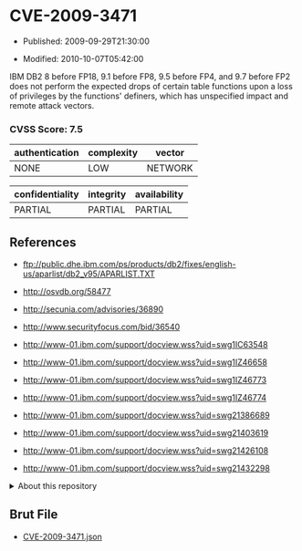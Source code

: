 # CVE-2009-3471

- Published: 2009-09-29T21:30:00

- Modified: 2010-10-07T05:42:00

IBM DB2 8 before FP18, 9.1 before FP8, 9.5 before FP4, and 9.7 before FP2 does not perform the expected drops of certain table functions upon a loss of privileges by the functions' definers, which has unspecified impact and remote attack vectors.

### CVSS Score: **7.5**

| authentication | complexity | vector |
| --- | --- | --- |
| NONE | LOW | NETWORK |

| confidentiality | integrity | availability |
| --- | --- | --- |
| PARTIAL | PARTIAL | PARTIAL |

## References

* ftp://public.dhe.ibm.com/ps/products/db2/fixes/english-us/aparlist/db2_v95/APARLIST.TXT

* http://osvdb.org/58477

* http://secunia.com/advisories/36890

* http://www.securityfocus.com/bid/36540

* http://www-01.ibm.com/support/docview.wss?uid=swg1IC63548

* http://www-01.ibm.com/support/docview.wss?uid=swg1IZ46658

* http://www-01.ibm.com/support/docview.wss?uid=swg1IZ46773

* http://www-01.ibm.com/support/docview.wss?uid=swg1IZ46774

* http://www-01.ibm.com/support/docview.wss?uid=swg21386689

* http://www-01.ibm.com/support/docview.wss?uid=swg21403619

* http://www-01.ibm.com/support/docview.wss?uid=swg21426108

* http://www-01.ibm.com/support/docview.wss?uid=swg21432298

<details>
<summary>About this repository</summary> 

  This repository is part of the project [Live Hack CVE](https://github.com/Live-Hack-CVE). Main website can be found [www.live-hack.org](https://www.live-hack.org) 
  
  Made by [Sn0wAlice](https://github.com/Sn0wAlice) for the people that care about security and need to have a feed of the latest CVEs. Hope you enjoy it, don't forget to star the repo and follow me on [Twitter](https://twitter.com/Sn0wAlice) and [Github](https://github.com/Sn0wAlice). And that is my [personnal website](https://www.alice-snow.me/)

  - [Home Page](https://github.com/Live-Hack-CVE)
  - [Framework](https://github.com/Live-Hack-CVE/cve-framework)
  - [CVE database](https://github.com/Live-Hack-CVE/full_database)
  - [Changelog](https://github.com/Live-Hack-CVE/Changelog)
</details>

## Brut File

* [CVE-2009-3471.json](https://raw.githubusercontent.com/Live-Hack-CVE/full_database/main/cves/2009/CVE-2009-3471.json)


